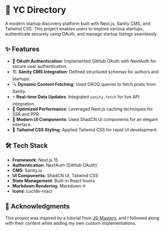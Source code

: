 # 🚀 YC Directory

A modern startup discovery platform built with Next.js, Sanity CMS, and Tailwind CSS. This project enables users to explore various startups, authenticate securely using OAuth, and manage startup listings seamlessly.  

## ✨ Features  

- 🔐 **OAuth Authentication**: Implemented GitHub OAuth with NextAuth for secure user authentication.  
- 🏗 **Sanity CMS Integration**: Defined structured schemas for authors and startups.  
- 🔍 **Dynamic Content Fetching**: Used GROQ queries to fetch posts from Sanity.  
- ⚡ **Real-time Data Updates**: Integrated `sanity.fetch` for live API integration.  
- 🚀 **Optimized Performance**: Leveraged Next.js caching techniques for SSR and PPR.  
- 🎨 **Modern UI Components**: Used ShadCN UI components for an elegant interface.  
- 🎨 **Tailwind CSS Styling**: Applied Tailwind CSS for rapid UI development.  

## 🛠 Tech Stack  

- **Framework**: Next.js 15  
- **Authentication**: NextAuth (GitHub OAuth)  
- **CMS**: Sanity.io  
- **UI Components**: ShadCN UI, Tailwind CSS  
- **State Management**: Built-in React hooks  
- **Markdown Rendering**: Markdown-it  
- **Icons**: Lucide-react  

## 🙌 Acknowledgments  

This project was inspired by a tutorial from [JS-Mastery](https://www.youtube.com/c/JSMastery), and I followed along with their content while adding my own custom implementations.  
